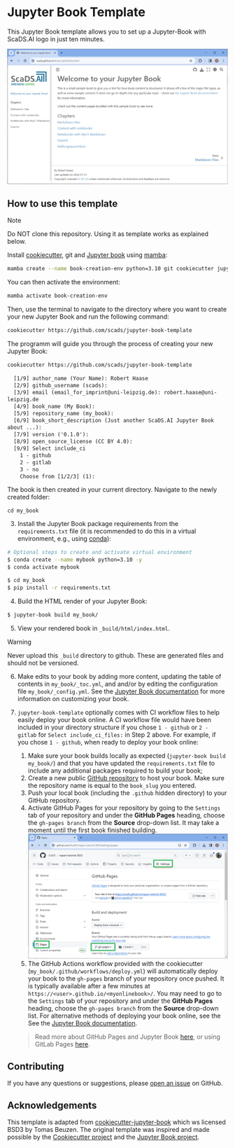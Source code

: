 # Jupyter Book Template

This Jupyter Book template allows you to set up a Jupyter-Book with ScaDS.AI logo in just ten minutes.

![img.png](docs/images/screenshot.png)

## How to use this template 

> [!NOTE]
> Do NOT clone this repository. Using it as template works as explained below.

Install [cookiecutter](https://cookiecutter.readthedocs.io/en/stable/), git and [Jupyter book](https://jupyterbook.org/en/stable/intro.html) using [mamba]():

```bash
mamba create --name book-creation-env python=3.10 git cookiecutter jupyter-book
```

You can then activate the environment:
```bash
mamba activate book-creation-env
```

Then, use the terminal to navigate to the directory where you want to create your new Jupyter Book and run the following command:

```bash
cookiecutter https://github.com/scads/jupyter-book-template
```

The programm will guide you through the process of creating your new Jupyter Book:

```bash
cookiecutter https://github.com/scads/jupyter-book-template
```

```
  [1/9] author_name (Your Name): Robert Haase
  [2/9] github_username (scads):
  [3/9] email (email_for_imprint@uni-leipzig.de): robert.haase@uni-leipzig.de
  [4/9] book_name (My Book):
  [5/9] repository_name (my_book):
  [6/9] book_short_description (Just another ScaDS.AI Jupyter Book about ...):
  [7/9] version ('0.1.0'):
  [8/9] open_source_license (CC BY 4.0):
  [9/9] Select include_ci
    1 - github
    2 - gitlab
    3 - no
    Choose from [1/2/3] (1):
```

The book is then created in your current directory. Navigate to the newly created folder:
```commandline
cd my_book
```

3. Install the Jupyter Book package requirements from the `requirements.txt` file (it is recommended to do this in a virtual environment, e.g., using [conda](https://docs.conda.io/en/latest/)):

```bash
# Optional steps to create and activate virtual environment
$ conda create --name mybook python=3.10 -y
$ conda activate mybook
```

```bash
$ cd my_book
$ pip install -r requirements.txt
```

4. Build the HTML render of your Jupyter Book:

```bash
$ jupyter-book build my_book/
```

5. View your rendered book in `_build/html/index.html`.

> [!WARNING]
> Never upload this `_build` directory to github. These are generated files and should not be versioned.

6. Make edits to your book by adding more content, updating the table of contents in `my_book/_toc.yml`, and and/or by editing the configuration file `my_book/_config.yml`. See the [Jupyter Book documentation](https://jupyterbook.org/intro.html) for more information on customizing your book.

7. `jupyter-book-template` optionally comes with CI workflow files to help easily deploy your book online. A CI workflow file would have been included in your directory structure if you chose `1 - github` or `2 - gitlab` for `Select include_ci_files:` in Step 2 above. For example, if you chose `1 - github`, when ready to deploy your book online:
   1. Make sure your book builds locally as expected (`jupyter-book build my_book/`) and that you have updated the `requirements.txt` file to include any additional packages required to build your book;
   2. Create a new public [GitHub repository](https://github.com/new) to host your book. Make sure the repository name is equal to the `book_slug` you entered. 
   3. Push your local book (including the `.github` hidden directory) to your GitHub repository.
   4. Activate GitHub Pages for your repository by going to the `Settings` tab of your repository and under the **GitHub Pages** heading, choose the `gh-pages branch` from the **Source** drop-down list. It may take a moment until the first book finished building.
      ![img.png](docs/images/gh-pages.png)
   5. The GitHub Actions workflow provided with the cookiecutter (`my_book/.github/workflows/deploy.yml`) will automatically deploy your book to the `gh-pages` branch of your repository once pushed. It is typically available after a few minutes at `https://<user>.github.io/<myonlinebook>/`. You may need to go to the `Settings` tab of your repository and under the **GitHub Pages** heading, choose the `gh-pages branch` from the **Source** drop-down list. For alternative methods of deploying your book online, see the See the [Jupyter Book documentation](https://jupyterbook.org/intro.html).

   > Read more about GitHub Pages and Jupyter Book [here](https://jupyterbook.org/publish/gh-pages.html#automatically-host-your-book-with-github-actions), or using GitLab Pages [here](https://docs.gitlab.com/ee/user/project/pages/getting_started/pages_from_scratch.html).

## Contributing

If you have any questions or suggestions, please [open an issue](https://github.com/scads/jupyter-book-template/issues/new) on GitHub.

## Acknowledgements

This template is adapted from [cookiecutter-jupyter-book](https://github.com/executablebooks/cookiecutter-jupyter-book) which ws licensed BSD3 by Tomas Beuzen.
The original template was inspired and made possible by the [Cookiecutter project](https://github.com/cookiecutter/cookiecutter) and the [Jupyter Book project](https://github.com/executablebooks/jupyter-book).
